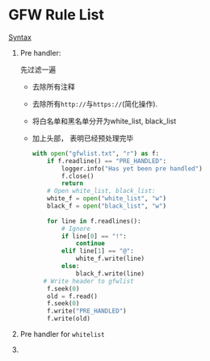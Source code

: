 # GFW Rule List

[Syntax](https://github.com/gfwlist/gfwlist/wiki/Syntax)

1. Pre handler:

   先过滤一遍

   * 去除所有注释

   * 去除所有`http://`与`https://`(简化操作).

   * 将白名单和黑名单分开为white_list, black_list

   * 加上头部， 表明已经预处理完毕

     ```python
     with open("gfwlist.txt", "r") as f:
         if f.readline() == "PRE_HANDLED":
             logger.info("Has yet been pre handled")
             f.close()
             return
         # Open white_list, black_list:
         white_f = open("white_list", "w")
         black_f = open("black_list", "w")
         
         for line in f.readlines():
             # Ignore
             if line[0] == "!":
                 continue
             elif line[1] == "@":
                 white_f.write(line)
             else:
                 black_f.write(line)
     	# Write header to gfwlist
         f.seek(0)
         old = f.read()
         f.seek(0)
         f.write("PRE_HANDLED")
         f.write(old)
     
     ```

     

2. Pre handler for `whitelist`

3. 
